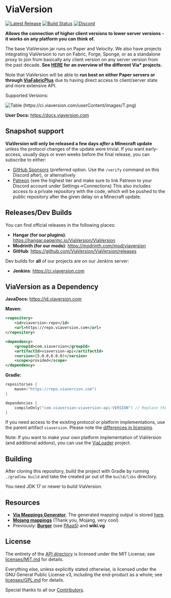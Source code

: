 # ViaVersion

[![Latest Release](https://img.shields.io/github/v/release/ViaVersion/ViaVersion)](https://viaversion.com)
[![Build Status](https://github.com/ViaVersion/ViaVersion/actions/workflows/build.yml/badge.svg?branch=master)](https://github.com/ViaVersion/ViaVersion/actions)
[![Discord](https://img.shields.io/badge/chat-on%20discord-blue.svg)](https://viaversion.com/discord)

**Allows the connection of higher client versions to lower server versions -
it works on any platform you can think of.**

The base ViaVersion jar runs on Paper and Velocity. We also have projects integrating ViaVersion to run
on Fabric, Forge, Sponge, or as a standalone proxy to join from basically any client version on
any server version from the past decade. **See [HERE](https://viaversion.com) for an overview of the different Via\* projects.**

Note that ViaVersion will be able to **run best on either Paper servers or through [ViaFabricPlus](https://github.com/ViaVersion/ViaFabricPlus?tab=readme-ov-file#viafabricplus)** due to having
direct access to client/server state and more extensive API.

Supported Versions:

![Table (https://ci.viaversion.com/userContent/images/T.png)](https://ci.viaversion.com/userContent/images/T.png)

**User Docs:** https://docs.viaversion.com

Snapshot support
--------
**ViaVersion will only be released a few days *after* a Minecraft update** unless the protocol changes of the update were trivial. If you want early-access, usually days or even weeks before the final release, you can subscribe to either:
- [GitHub Sponsors](https://github.com/sponsors/kennytv/sponsorships?sponsor=kennytv&tier_id=385613&preview=false) (preferred option. Use the `/verify` command on this Discord after), or alternatively
- [Patreon](https://www.patreon.com/kennytv/membership) (see the highest tier and make sure to link Patreon to your Discord account under Settings->Connections)
  This also includes access to a private repository with the code, which will be pushed to the public repository after the given delay on a Minecraft update.

Releases/Dev Builds
--------
You can find official releases in the following places:

- **Hangar (for our plugins)**: https://hangar.papermc.io/ViaVersion/ViaVersion
- **Modrinth (for our mods)**: https://modrinth.com/mod/viaversion
- **GitHub**: https://github.com/ViaVersion/ViaVersion/releases

Dev builds for **all** of our projects are on our Jenkins server:

- **Jenkins**: https://ci.viaversion.com

ViaVersion as a Dependency
----------

**JavaDocs:** https://jd.viaversion.com

**Maven:**

```xml
<repository>
    <id>viaversion-repo</id>
    <url>https://repo.viaversion.com</url>
</repository>
```

```xml
<dependency>
    <groupId>com.viaversion</groupId>
    <artifactId>viaversion-api</artifactId>
    <version>[5.0.0,6.0.0)</version>
    <scope>provided</scope>
</dependency>
```

**Gradle:**

```kotlin
repositories {
    maven("https://repo.viaversion.com")
}

dependencies {
    compileOnly("com.viaversion:viaversion-api:VERSION") // Replace the version
}
```

If you need access to the existing protocol or platform implementations, use the parent artifact `viaversion`.
Please note the [differences in licensing](#license).

Note: If you want to make your own platform implementation of ViaVersion (and additional addons),
you can use the [ViaLoader](https://github.com/ViaVersion/ViaLoader) project.

Building
--------
After cloning this repository, build the project with Gradle by running `./gradlew build` and take the created jar out
of the `build/libs` directory.

You need JDK 17 or newer to build ViaVersion.


Resources
--------

- **[Via Mappings Generator](https://github.com/ViaVersion/Mappings)**. The generated mapping output is stored [here](./common/src/main/resources/assets/viaversion).
- **[Mojang mappings](https://minecraft.wiki/w/Obfuscation_map)** (Thank you, Mojang, very cool)
- Previously: **[Burger](https://github.com/Pokechu22/Burger)** (see [PAaaS](https://github.com/Matsv/Paaas)) and **wiki.vg**

License
--------
The entirety of the [API directory](api) is licensed under the MIT License;
see [licenses/MIT.md](licenses/MIT.md) for
details.

Everything else, unless explicitly stated otherwise, is licensed under the GNU General Public License v3, including the
end-product as a whole; see [licenses/GPL.md](licenses/GPL.md) for details.

Special thanks to all our [Contributors](https://github.com/ViaVersion/ViaVersion/graphs/contributors).
